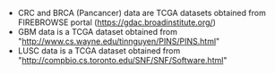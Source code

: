- CRC and BRCA (Pancancer) data are TCGA datasets obtained from FIREBROWSE portal (https://gdac.broadinstitute.org/)
- GBM data is a TCGA dataset obtained from "http://www.cs.wayne.edu/tinnguyen/PINS/PINS.html"
- LUSC data is a TCGA dataset obtained from  "http://compbio.cs.toronto.edu/SNF/SNF/Software.html"
